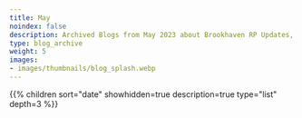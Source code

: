 ```yaml
---
title: May
noindex: false
description: Archived Blogs from May 2023 about Brookhaven RP Updates, exciting news, and new findings
type: blog_archive
weight: 5
images:
- images/thumbnails/blog_splash.webp
---
```




{{% children sort="date" showhidden=true description=true type="list" depth=3 %}}
